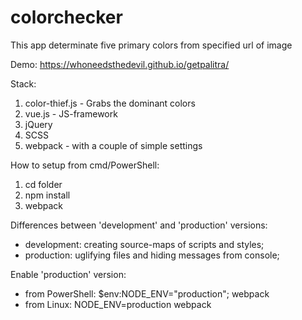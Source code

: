# colorchecker
This app determinate five primary colors from specified url of image

Demo: https://whoneedsthedevil.github.io/getpalitra/

Stack:
1. color-thief.js - Grabs the dominant colors
2. vue.js - JS-framework
3. jQuery 
4. SCSS
5. webpack - with a couple of simple settings

How to setup from cmd/PowerShell:
1. cd folder
2. npm install
3. webpack

Differences between 'development' and 'production' versions:
* development: creating source-maps of scripts and styles;
* production: uglifying files and hiding messages from console;

Enable 'production' version:
* from PowerShell: $env:NODE_ENV="production"; webpack
* from Linux: NODE_ENV=production webpack

